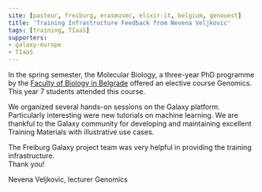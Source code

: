 ```yaml
---
site: [pasteur, freiburg, erasmusmc, elixir-it, belgium, genouest]
title: 'Training Infrastructure Feedback from Nevena Veljkovic'
tags: [training, TIaaS]
supporters:
- galaxy-europe
- TIaaS
---
```



In the spring semester, the Molecular Biology, a three-year PhD programme by the 
[Faculty of Biology in Belgrade](http://bg.ac.rs/en/members/faculties/FB.php)
offered an elective course Genomics. This year 7 students attended this course.

We organized several hands-on sessions on the Galaxy platform. Particularly interesting were new
tutorials on machine learning.
We are thankful to the Galaxy community for developing and maintaining excellent
Training Materials with illustrative use cases. 

The Freiburg Galaxy project team was very helpful in providing the training infrastructure.<br>
Thank you!

Nevena Veljkovic, lecturer Genomics

